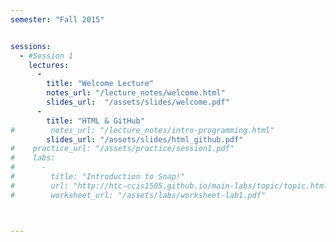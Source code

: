 ```yaml
---
semester: "Fall 2015"


sessions:
  - #Session 1
    lectures:
      -
        title: "Welcome Lecture"
        notes_url: "/lecture_notes/welcome.html"
        slides_url:  "/assets/slides/welcome.pdf"
      -
        title: "HTML & GitHub"
#        notes_url: "/lecture_notes/intro-programming.html"
        slides_url: "/assets/slides/html_github.pdf"
#    practice_url: "/assets/practice/session1.pdf"
#    labs:
#      -
#        title: "Introduction to Snap!"
#        url: "http://htc-ccis1505.github.io/main-labs/topic/topic.html?topic=htc_fund/intro_pair/1-introduction-v2.topic&course=htc_f15.html&novideo&noreading&noassignment"
#        worksheet_url: "/assets/labs/worksheet-lab1.pdf"



---
```

